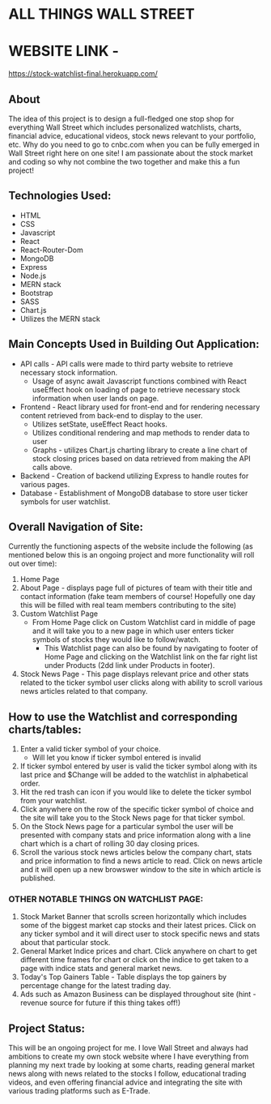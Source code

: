 # ALL THINGS WALL STREET

# WEBSITE LINK -
https://stock-watchlist-final.herokuapp.com/


## About
The idea of this project is to design a full-fledged one stop shop for everything Wall Street which includes personalized watchlists, charts, financial advice, educational videos, stock news relevant to your portfolio, etc. Why do you need to go to cnbc.com when you can be fully emerged in Wall Street right here on one site! I am passionate about the stock market and coding so why not combine the two together and make this a fun project!


## Technologies Used:
* HTML
* CSS
* Javascript
* React
* React-Router-Dom
* MongoDB
* Express
* Node.js
* MERN stack
* Bootstrap
* SASS
* Chart.js
* Utilizes the MERN stack



## Main Concepts Used in Building Out Application:
* API calls - API calls were made to third party website to retrieve necessary stock information.
     * Usage of async await Javascript functions combined with React useEffect hook on loading of page to retrieve necessary stock information when user lands on page.  
* Frontend - React library used for front-end and for rendering necessary content retrieved from back-end to display to the user.
    * Utilizes setState, useEffect React hooks.
    * Utilizes conditional rendering and map methods to render data to user
    * Graphs - utilizes Chart.js charting library to create a line chart of stock closing prices based on data retrieved from making the API calls above.
* Backend - Creation of backend utilizing Express to handle routes for various pages.
* Database - Establishment of MongoDB database to store user ticker symbols for user watchlist.


## Overall Navigation of Site:
Currently the functioning aspects of the website include the following (as mentioned below this is an ongoing project and more functionality will roll out over time):
 1. Home Page
 2. About Page - displays page full of pictures of team with their title and contact information (fake team members of course! Hopefully one day this will be filled with real team members contributing to the site) 
 3. Custom Watchlist Page
    * From Home Page click on Custom Watchlist card in middle of page and it will take you to a new page in which user enters ticker symbols of stocks they would like to follow/watch.
        * This Watchlist page can also be found by navigating to footer of Home Page and clicking on the Watchlist link on the far right list under Products (2dd link under Products in footer).
 4. Stock News Page - This page displays relevant price and other stats related to the ticker symbol user clicks along with ability to scroll various news articles related to that company.


## How to use the Watchlist and corresponding charts/tables:
1. Enter a valid ticker symbol of your choice.
    * Will let you know if ticker symbol entered is invalid
2. If ticker symbol entered by user is valid the ticker symbol along with its last price and $Change will be added to the watchlist in alphabetical order.
3. Hit the red trash can icon if you would like to delete the ticker symbol from your watchlist.
4. Click anywhere on the row of the specific ticker symbol of choice and the site will take you to the Stock News page for that ticker symbol.
5. On the Stock News page for a particular symbol the user will be presented with company stats and price information along with a line chart which is a chart of rolling 30 day closing prices.
6. Scroll the various stock news articles below the company chart, stats and price information to find a news article to read. Click on news article and it will open up a new browswer window to the site in which article is published. 
### OTHER NOTABLE THINGS ON WATCHLIST PAGE:
1. Stock Market Banner that scrolls screen horizontally which includes some of the biggest market cap stocks and their latest prices. Click on any ticker symbol and it will direct user to stock specific news and stats about that particular stock.
2. General Market Indice prices and chart. Click anywhere on chart to get different time frames for chart or click on the indice to get taken to a page with indice stats and general market news.
3. Today's Top Gainers Table - Table displays the top gainers by percentage change for the latest trading day.
4. Ads such as Amazon Business can be displayed throughout site (hint - revenue source for future if this thing takes off!)






## Project Status:
This will be an ongoing project for me. I love Wall Street and always had ambitions to create my own stock website where I have everything from planning my next trade by looking at some charts, reading general market news along with news related to the stocks I follow, educational trading videos, and even offering financial advice and integrating the site with various trading platforms such as E-Trade.











